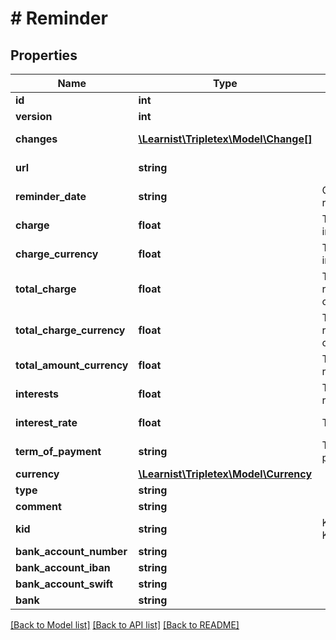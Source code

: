 # # Reminder

## Properties

Name | Type | Description | Notes
------------ | ------------- | ------------- | -------------
**id** | **int** |  | [optional]
**version** | **int** |  | [optional]
**changes** | [**\Learnist\Tripletex\Model\Change[]**](Change.md) |  | [optional] [readonly]
**url** | **string** |  | [optional] [readonly]
**reminder_date** | **string** | Creation date of the invoice reminder. | [optional] [readonly]
**charge** | **float** | The fee part of the reminder, in the company&#39;s currency. | [optional] [readonly]
**charge_currency** | **float** | The fee part of the reminder, in the invoice currency. | [optional] [readonly]
**total_charge** | **float** | The total fee part of all reminders, in the company&#39;s currency. | [optional] [readonly]
**total_charge_currency** | **float** | The total fee part of all reminders, in the invoice currency. | [optional] [readonly]
**total_amount_currency** | **float** | The total amount to pay in reminder&#39;s currency. | [optional] [readonly]
**interests** | **float** | The interests part of the reminder. | [optional] [readonly]
**interest_rate** | **float** | The reminder interest rate. | [optional] [readonly]
**term_of_payment** | **string** | The reminder term of payment date. |
**currency** | [**\Learnist\Tripletex\Model\Currency**](Currency.md) |  | [optional]
**type** | **string** |  |
**comment** | **string** |  | [optional]
**kid** | **string** | KID - Kundeidentifikasjonsnummer. | [optional]
**bank_account_number** | **string** |  | [optional]
**bank_account_iban** | **string** |  | [optional]
**bank_account_swift** | **string** |  | [optional]
**bank** | **string** |  | [optional]

[[Back to Model list]](../../README.md#models) [[Back to API list]](../../README.md#endpoints) [[Back to README]](../../README.md)
